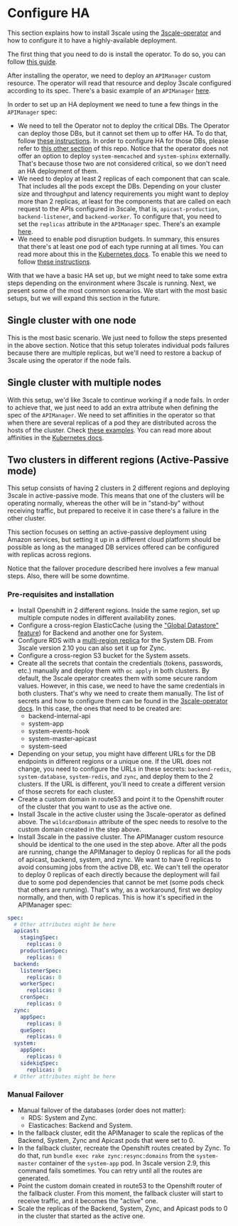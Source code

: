 # Configure HA

This section explains how to install 3scale using the
[3scale-operator](https://github.com/3scale/3scale-operator) and how to
configure it to have a highly-available deployment.

The first thing that you need to do is install the operator. To do so, you can
follow [this
guide](https://github.com/3scale/3scale-operator/blob/3scale-2.9-stable/doc/operator-user-guide.md#installing-3scale).

After installing the operator, we need to deploy an `APIManager` custom
resource. The operator will read that resource and deploy 3scale configured
according to its spec. There's a basic example of an `APIManager`
[here](https://github.com/3scale/3scale-operator/blob/3scale-2.9-stable/doc/operator-user-guide.md#basic-installation).

In order to set up an HA deployment we need to tune a few things in the
`APIManager` spec:
- We need to tell the Operator not to deploy the critical DBs. The Operator can
deploy those DBs, but it cannot set them up to offer HA. To do that, follow
[these
instructions](https://github.com/3scale/3scale-operator/blob/3scale-2.9-stable/doc/operator-user-guide.md#external-databases-installation).
In order to configure HA for those DBs, please refer to [this other
section](ha_dbs.md) of this repo. Notice that the operator does not offer an
option to deploy `system-memcached` and `system-sphinx` externally. That's
because those two are not considered critical, so we don't need an HA deployment
of them.
- We need to deploy at least 2 replicas of each component that can scale. That
includes all the pods except the DBs. Depending on your cluster size and
throughput and latency requirements you might want to deploy more than 2
replicas, at least for the components that are called on each request to the
APIs configured in 3scale, that is, `apicast-production`, `backend-listener`,
and `backend-worker`. To configure that, you need to set the `replicas`
attribute in the `APIManager` spec. There's an example
[here](https://github.com/3scale/3scale-operator/blob/3scale-2.9-stable/doc/operator-user-guide.md#enabling-pod-disruption-budgets).
- We need to enable pod disruption budgets. In summary, this ensures that
there's at least one pod of each type running at all times. You can read more
about this in the [Kubernetes
docs](https://kubernetes.io/docs/concepts/workloads/pods/disruptions/#pod-disruption-budgets).
To enable this we need to follow [these
instructions](https://github.com/3scale/3scale-operator/blob/master/doc/operator-user-guide.md#setting-custom-affinity-and-tolerations).

With that we have a basic HA set up, but we might need to take some extra steps
depending on the environment where 3scale is running. Next, we present some of
the most common scenarios. We start with the most basic setups, but we will
expand this section in the future.

## Single cluster with one node

This is the most basic scenario. We just need to follow the steps presented in
the above section. Notice that this setup tolerates individual pods failures
because there are multiple replicas, but we'll need to restore a backup of
3scale using the operator if the node fails.

## Single cluster with multiple nodes

With this setup, we'd like 3scale to continue working if a node fails. In order
to achieve that, we just need to add an extra attribute when defining the spec
of the `APIManager`. We need to set affinities in the operator so that when
there are several replicas of a pod they are distributed across the hosts of the
cluster. Check [these
examples](https://github.com/3scale/3scale-operator/blob/master/doc/operator-user-guide.md#setting-custom-affinity-and-tolerations).
You can read more about affinities in the [Kubernetes
docs](https://kubernetes.io/docs/concepts/scheduling-eviction/assign-pod-node/#affinity-and-anti-affinity).

## Two clusters in different regions (Active-Passive mode)

This setup consists of having 2 clusters in 2 different regions and deploying
3scale in active-passive mode. This means that one of the clusters will be
operating normally, whereas the other will be in "stand-by" without receiving
traffic, but prepared to receive it in case there's a failure in the other
cluster.

This section focuses on setting an active-passive deployment using Amazon
services, but setting it up in a different cloud platform should be possible as
long as the managed DB services offered can be configured with replicas across
regions.

Notice that the failover procedure described here involves a few manual steps.
Also, there will be some downtime.

### Pre-requisites and installation

- Install Openshift in 2 different regions. Inside the same region, set up
multiple compute nodes in different availability zones.
- Configure a cross-region ElasticCache (using the ["Global Datastore"
feature](https://docs.aws.amazon.com/AmazonElastiCache/latest/red-ug/Redis-Global-Datastore.html))
for Backend and another one for System.
- Configure RDS with a [multi-region
replica](https://docs.aws.amazon.com/AmazonRDS/latest/UserGuide/USER_ReadRepl.html)
for the System DB. From 3scale version 2.10 you can also set it up for Zync.
- Configure a cross-region S3 bucket for the System assets.
- Create all the secrets that contain the credentials (tokens, passwords, etc.)
manually and deploy them with `oc apply` in both clusters. By default, the
3scale operator creates them with some secure random values. However, in this
case, we need to have the same credentials in both clusters. That's why we need
to create them manually. The list of secrets and how to configure them can be
found in the [3scale-operator
docs](https://github.com/3scale/3scale-operator/blob/master/doc/apimanager-reference.md#apimanager-secrets).
In this case, the ones that need to be created are:
    - backend-internal-api
    - system-app
    - system-events-hook
    - system-master-apicast
    - system-seed
- Depending on your setup, you might have different URLs for the DB endpoints in
different regions or a unique one. If the URL does not change, you need to
configure the URLs in these secrets: `backend-redis`, `system-database`,
`system-redis`, and `zync`, and deploy them to the 2 clusters. If the URL is
different, you'll need to create a different version of those secrets for each
cluster.
- Create a custom domain in route53 and point it to the Openshift router of the
cluster that you want to use as the active one.
- Install 3scale in the active cluster using the 3scale-operator as defined
above. The `wildcardDomain` attribute of the spec needs to resolve to the custom
domain created in the step above.
- Install 3scale in the passive cluster. The APIManager custom resource should
be identical to the one used in the step above. After all the pods are running,
change the APIManager to deploy 0 replicas for all the pods of apicast, backend,
system, and zync. We want to have 0 replicas to avoid consuming jobs from the
active DB, etc. We can't tell the operator to deploy 0 replicas of each directly
because the deployment will fail due to some pod dependencies that cannot be met
(some pods check that others are running). That's why, as a workaround, first we
deploy normally, and then, with 0 replicas. This is how it's specified in the
APIManager spec:
```YAML
spec:
  # Other attributes might be here
  apicast:
    stagingSpec:
      replicas: 0
    productionSpec:
      replicas: 0
  backend:
    listenerSpec:
      replicas: 0
    workerSpec:
      replicas: 0
    cronSpec:
      replicas: 0
  zync:
    appSpec:
      replicas: 0
    queSpec:
      replicas: 0
  system:
    appSpec:
      replicas: 0
    sidekiqSpec:
      replicas: 0
  # Other attributes might be here
```

### Manual Failover

- Manual failover of the databases (order does not matter):
  - RDS: System and Zync.
  - Elasticaches: Backend and System.
- In the fallback cluster, edit the APIManager to scale the replicas of the
Backend, System, Zync and Apicast pods that were set to 0.
- In the fallback cluster, recreate the Openshift routes created by Zync. To do
that, run `bundle exec rake zync:resync:domains` from the `system-master`
container of the `system-app` pod. In 3scale version 2.9, this command fails
sometimes. You can retry until all the routes are generated.
- Point the custom domain created in route53 to the Openshift router of the
fallback cluster. From this moment, the fallback cluster will start to receive
traffic, and it becomes the "active" one.
- Scale the replicas of the Backend, System, Zync, and Apicast pods to 0 in the
cluster that started as the active one.
